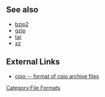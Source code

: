 ## See also

- [bzip2](bzip2 "wikilink")
- [gzip](gzip "wikilink")
- [tar](tar "wikilink")
- [xz](xz "wikilink")

## External Links

- [cpio -- format of cpio archive
  files](http://people.freebsd.org/~kientzle/libarchive/man/cpio.5.txt)

[Category:File Formats](Category:File_Formats "wikilink")